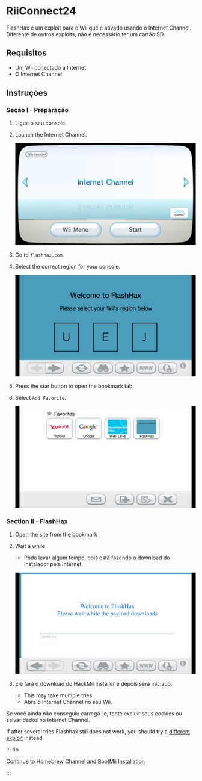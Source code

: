 # RiiConnect24

FlashHax é um exploit para o Wii que é ativado usando o Internet Channel. Diferente de outros exploits, não é necessário ter um cartão SD.

## Requisitos

- Um Wii conectado a Internet
- O Internet Channel

## Instruções

### Seção I - Preparação

1. Ligue o seu console.

2. Launch the Internet Channel.

   ![](/images/exploits/flashhax/internet-channel-start.png)

3. Go to `flashhax.com`.

4. Select the correct region for your console.

   ![](/images/exploits/flashhax/select-region.png)

5. Press the star button to open the bookmark tab.

6. Select `Add Favorite`.

   ![](/images/exploits/flashhax/bookmark-page.png)

### Section II - FlashHax

1. Open the site from the bookmark

2. Wait a while

   - Pode levar algum tempo, pois está fazendo o download do instalador pela Internet.

   ![](/images/exploits/flashhax/wait-for-download.png)

3. Ele fará o download do HackMii Installer e depois será iniciado.
   - This may take multiple tries.
   - Abra o Internet Channel no seu Wii.

Se você ainda não conseguiu carregá-lo, tente excluir seus cookies ou salvar dados no Internet Channel.

If after several tries Flashhax still does not work, you should try a [different exploit](get-started) instead.

::: tip

[Continue to Homebrew Channel and BootMii Installation](hbc)

:::

